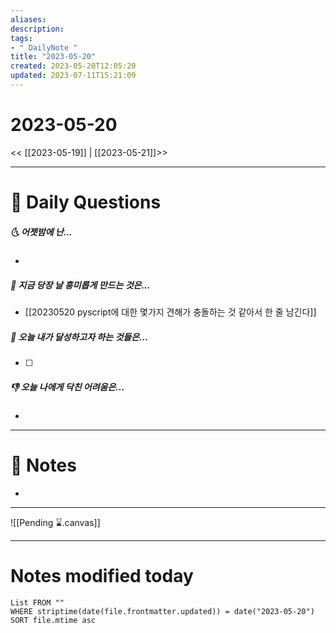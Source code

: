 ```yaml
---
aliases: 
description:
tags:
- " DailyNote "
title: "2023-05-20"
created: 2023-05-20T12:05:20
updated: 2023-07-11T15:21:09
---
```


# 2023-05-20

<< [[2023-05-19]] | [[2023-05-21]]>>

---
# 📅 Daily Questions

##### 🌜 어젯밤에 난...

- 

##### 🙌 지금 당장 날 흥미롭게 만드는 것은...

- [[20230520 pyscript에 대한 몇가지 견해가 충돌하는 것 같아서 한 줄 남긴다]]

##### 🚀 오늘 내가 달성하고자 하는 것들은...

- [ ] 

##### 👎 오늘 나에게 닥친 어려움은...

- 

---

# 📝 Notes

- 

___

![[Pending ⌛.canvas]]

---
# Notes modified today

```dataview
List FROM "" 
WHERE striptime(date(file.frontmatter.updated)) = date("2023-05-20") 
SORT file.mtime asc
```
